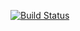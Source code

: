 [![Build Status](https://drone.p2121.net/api/badges/platform2121/vernemq-docker/status.svg)](https://drone.p2121.net/platform2121/vernemq-docker)